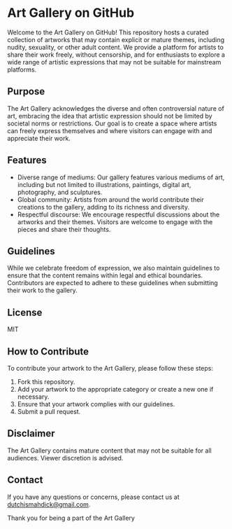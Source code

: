# Art Gallery on GitHub

Welcome to the Art Gallery on GitHub! This repository hosts a curated collection of artworks that may contain explicit or mature themes, including nudity, sexuality, or other adult content. We provide a platform for artists to share their work freely, without censorship, and for enthusiasts to explore a wide range of artistic expressions that may not be suitable for mainstream platforms.

## Purpose

The Art Gallery acknowledges the diverse and often controversial nature of art, embracing the idea that artistic expression should not be limited by societal norms or restrictions. Our goal is to create a space where artists can freely express themselves and where visitors can engage with and appreciate their work.

## Features

- Diverse range of mediums: Our gallery features various mediums of art, including but not limited to illustrations, paintings, digital art, photography, and sculptures.
- Global community: Artists from around the world contribute their creations to the gallery, adding to its richness and diversity.
- Respectful discourse: We encourage respectful discussions about the artworks and their themes. Visitors are welcome to engage with the pieces and share their thoughts.

## Guidelines

While we celebrate freedom of expression, we also maintain guidelines to ensure that the content remains within legal and ethical boundaries. Contributors are expected to adhere to these guidelines when submitting their work to the gallery.

## License

MIT

## How to Contribute

To contribute your artwork to the Art Gallery, please follow these steps:

1. Fork this repository.
2. Add your artwork to the appropriate category or create a new one if necessary.
3. Ensure that your artwork complies with our guidelines.
4. Submit a pull request.

## Disclaimer

The Art Gallery contains mature content that may not be suitable for all audiences. Viewer discretion is advised.

## Contact

If you have any questions or concerns, please contact us at [dutchismahdick@gmail.com](mailto:dutchismahdick@gmail.com).

Thank you for being a part of the Art Gallery
